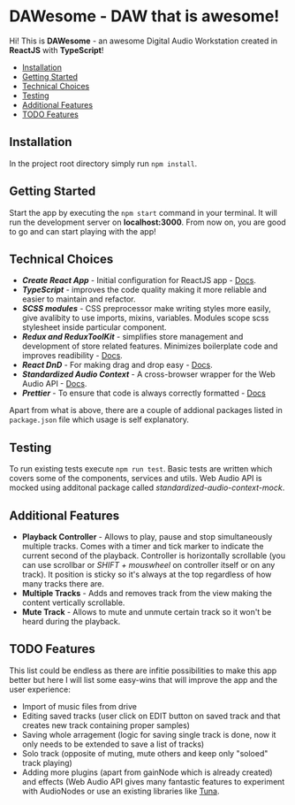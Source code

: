 # DAWesome - DAW that is awesome!

Hi! This is **DAWesome** - an awesome Digital Audio Workstation created in **ReactJS** with **TypeScript**!

* [Installation](#installation)
* [Getting Started](#getting-started)
* [Technical Choices](#technical-choices)
* [Testing](#testing)
* [Additional Features](#additional-features)
* [TODO Features](#todo-features)
## Installation

In the project root directory simply run `npm install`.

## Getting Started

Start the app by executing the `npm start` command in your terminal. It will run the development server on **localhost:3000**. From now on, you are good to go and can start playing with the app!

## Technical Choices

- ***Create React App*** - Initial configuration for ReactJS app - [Docs](https://github.com/facebook/create-react-app#readme).
- ***TypeScript*** - improves the code quality making it more reliable and easier to maintain and refactor.
- ***SCSS modules*** - CSS preprocessor make writing styles more easily, give avalibity to use imports, mixins, variables. Modules
  scope scss stylesheet inside particular component.
- ***Redux and ReduxToolKit*** - simplifies store management and development of store related features. Minimizes boilerplate code and
  improves readibility - [Docs](https://redux-toolkit.js.org/).
- ***React DnD*** - For making drag and drop easy - [Docs](https://react-dnd.github.io/react-dnd/about).
- ***Standardized Audio Context*** - A cross-browser wrapper for the Web Audio API -
  [Docs](https://github.com/chrisguttandin/standardized-audio-context).
- ***Prettier*** - To ensure that code is always correctly formatted - [Docs](https://prettier.io/)

Apart from what is above, there are a couple of addional packages listed in `package.json` file which usage is self explanatory.

## Testing
To run existing tests execute `npm run test`. Basic tests are written which covers some of the components, services and utils. Web Audio API is mocked using additonal package called *standardized-audio-context-mock*.

## Additional Features

- **Playback Controller** - Allows to play, pause and stop simultaneously multiple tracks. Comes with a timer and tick marker to indicate the current second of the playback. Controller is horizontally scrollable (you can use scrollbar or *SHIFT + mouswheel* on controller itself or on any track). It position is sticky so it's always at the top regardless of how many tracks there are.
- **Multiple Tracks** - Adds and removes track from the view making the content vertically scrollable.
- **Mute Track** - Allows to mute and unmute certain track so it won't be heard during the playback.

## TODO Features
This list could be endless as there are infitie possibilities to make this app better but here I will list some easy-wins that will improve the app and the user experience:

- Import of music files from drive
- Editing saved tracks (user click on EDIT button on saved track and that creates new track  containing proper samples)
- Saving whole arragement (logic for saving single track is done, now it only needs to be extended to save a list of tracks)
- Solo track (opposite of muting, mute others and keep only "soloed" track playing)
- Adding more plugins (apart from gainNode which is already created) and effects (Web Audio API gives many fantastic features to experiment with AudioNodes or use an existing libraries like [Tuna](https://github.com/Theodeus/tuna).
